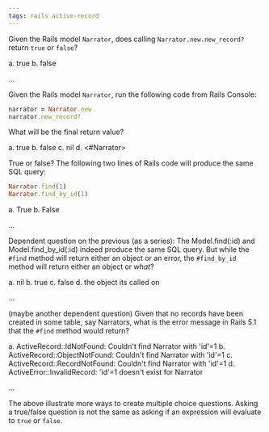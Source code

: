 ```yaml
---
tags: rails active-record
---
```


Given the Rails model `Narrator`, does calling `Narrator.new.new_record?` return `true` or `false`?

a. true
b. false

...

Given the Rails model `Narrator`, run the following code from Rails Console:

```ruby
narrator = Narrator.new
narrator.new_record?
```

What will be the final return value?

a. true
b. false
c. nil
d. <#Narrator>

True or false? The following two lines of Rails code will produce the same SQL query:

```ruby
Narrator.find(1)
Narrator.find_by_id(1)
```

a. True
b. False

...

Dependent question on the previous (as a series): The Model.find(:id) and Model.find_by_id(:id) indeed produce the same SQL query. But while the `#find` method will return either an object or an error, the `#find_by_id` method will return either an object or *what*?

a. nil
b. true
c. false
d. the object its called on

...

(maybe another dependent question) Given that no records have been created in some table, say Narrators, what is the error message in Rails 5.1 that the `#find` method would return?

a. ActiveRecord::IdNotFound: Couldn't find Narrator with 'id'=1
b. ActiveRecord::ObjectNotFound: Couldn't find Narrator with 'id'=1
c. ActiveRecord::RecordNotFound: Couldn't find Narrator with 'id'=1
d. ActiveError::InvalidRecord: 'id'=1 doesn't exist for Narrator

...

The above illustrate more ways to create multiple choice questions. Asking a true/false question is not the same as asking if an expression will evaluate to `true` or `false`.
